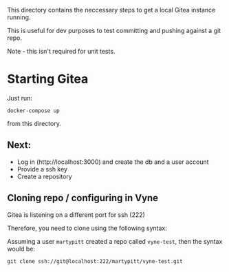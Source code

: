 This directory contains the neccessary steps to get a local
Gitea instance running.

This is useful for dev purposes to test committing and pushing 
against a git repo.

Note - this isn't required for unit tests.

# Starting Gitea
Just run:

```shell
docker-compose up
```

from this directory.

## Next:
 * Log in (http://localhost:3000) and create the db and a user account
 * Provide a ssh key
 * Create a repository

## Cloning repo / configuring in Vyne
Gitea is listening on a different port for ssh (222)

Therefore, you need to clone using the following syntax:

Assuming a user `martypitt` created a repo called `vyne-test`, then the syntax would be:

```shell
git clone ssh://git@localhost:222/martypitt/vyne-test.git
```

